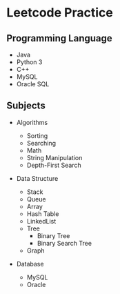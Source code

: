 # Leetcode Practice

## Programming Language

- Java
- Python 3
- C++
- MySQL
- Oracle SQL

## Subjects

- Algorithms

  - Sorting
  - Searching
  - Math
  - String Manipulation
  - Depth-First Search
- Data Structure

  - Stack
  - Queue
  - Array
  - Hash Table
  - LinkedList
  - Tree
    - Binary Tree
    - Binary Search Tree
  - Graph
- Database

  - MySQL
  - Oracle
